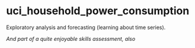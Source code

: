 # uci_household_power_consumption
Exploratory analysis and forecasting (learning about time series).

*And part of a quite enjoyable skills assessment, also*
